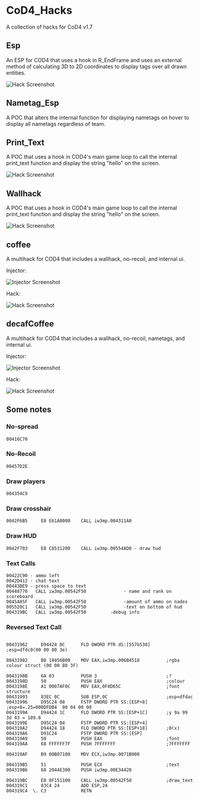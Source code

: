 # CoD4_Hacks

A collection of hacks for CoD4 v1.7

## Esp

An ESP for COD4 that uses a hook in R_EndFrame and uses an external method of calculating 3D to 2D coordinates to display tags over all drawn entities.

![Hack Screenshot](Esp/screenshot.jpg?raw=true "Screenshot Hack")

## Nametag_Esp

A POC that alters the internal function for displaying nametags on hover to display all nametags regardless of team.

## Print_Text

A POC that uses a hook in COD4's main game loop to call the internal print_text function and display the string "hello" on the screen.

![Hack Screenshot](Print_Text/screenshot.jpg?raw=true "Screenshot Hack")

## Wallhack

A POC that uses a hook in COD4's main game loop to call the internal print_text function and display the string "hello" on the screen.

![Hack Screenshot](Wallhack/screenshot.jpg?raw=true "Screenshot Hack")

## coffee

A multihack for COD4 that includes a wallhack, no-recoil, and internal ui.

Injector:

![Injector Screenshot](coffee/screenshot_i.png?raw=true "Screenshot Injector")

Hack:

![Hack Screenshot](coffee/screenshot_h.jpg?raw=true "Screenshot Hack")

## decafCoffee

A multihack for COD4 that includes a wallhack, no-recoil, nametags, and internal ui.

Injector:

![Injector Screenshot](decafCoffee/screenshot_i.png?raw=true "Screenshot Injector")

Hack:

![Hack Screenshot](decafCoffee/screenshot_h.jpg?raw=true "Screenshot Hack")

## Some notes

### No-spread
```
00416C70
```

### No-Recoil
```
00457D2E
```

### Draw players
```
004354C9
```

### Draw crosshair
```
0042F6B5     E8 E61A0000    CALL iw3mp.004311A0
```

### Draw HUD
```
0042F703     E8 C8531200    CALL iw3mp.00554AD0 - draw hud
```

### Text Calls
```
00422C90 - ammo left
0042D412 - chat text
00443BE9 - press space to text
00448770   CALL iw3mp.00542F50				- name and rank on scoreboard
0045A85F   CALL iw3mp.00542F50				-amount of ammo on nades
005520C1   CALL iw3mp.00542F50				-text on bottom of hud
004319BC   CALL iw3mp.00542F50         -debug info
```

### Reversed Text Call
```

00431962     D94424 0C      FLD DWORD PTR dS:[557b530]		;esp=dfdc0(00 00 80 3e)
								
00431982     B8 18456B00    MOV EAX,iw3mp.006B4518	        ;rgba colour struct (00 00 80 3F)

0043198B     6A 03          PUSH 3				            ;?
0043198D     50             PUSH EAX				        ;colour				
0043198E     A1 0007AF0C    MOV EAX,0F8D65C			        ;font structure
00431993     83EC 0C        SUB ESP,0C				        ;esp=dfdac
00431996     D95C24 08      FSTP DWORD PTR SS:[ESP+8]       ;esp+8=.25=000DFDB4  00 04 00 00 
0043199A     D94424 1C      FLD DWORD PTR SS:[ESP+1C]       ;y 9a 99 3d 43 = 189.6
0043199E     D95C24 04      FSTP DWORD PTR SS:[ESP+4]           
004319A2     D94424 18      FLD DWORD PTR SS:[ESP+18]       ;0(x)
004319A6     D91C24         FSTP DWORD PTR SS:[ESP]             
004319A9     50             PUSH EAX                        ;font
004319AA     68 FFFFFF7F    PUSH 7FFFFFFF                   ;7FFFFFFF

004319AF     B9 00B07100    MOV ECX,iw3mp.0071B000

004319B5     51             PUSH ECX				        ;text
004319B6     68 2044E300    PUSH iw3mp.00E34420

004319BC     E8 8F151100    CALL iw3mp.00542F50             ;draw_text        
004319C1     83C4 24        ADD ESP,24
004319C4  \. C3             RETN
```
